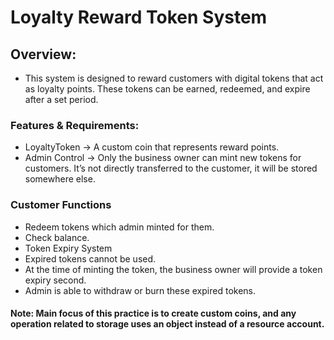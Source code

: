 # Loyalty Reward Token System
## Overview:
- This system is designed to reward customers with digital tokens that act as loyalty points. These tokens can be earned, redeemed, and expire after a set period.
### Features & Requirements:
- LoyaltyToken → A custom coin that represents reward points.
- Admin Control → Only the business owner can mint new tokens for customers. It’s not directly transferred to the customer, it will be stored somewhere else.
### Customer Functions
- Redeem tokens which admin minted for them.
- Check balance.
- Token Expiry System
- Expired tokens cannot be used.
- At the time of minting the token, the business owner will provide a token expiry second.
- Admin is able to withdraw or burn these expired tokens.
#### Note: Main focus of this practice is to create custom coins, and any operation related to storage uses an object instead of a resource account.
